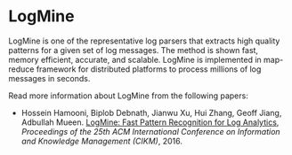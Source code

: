 # LogMine

LogMine is one of the representative log parsers that extracts high quality patterns for a given set of log messages. The method is shown fast, memory efficient, accurate, and scalable. LogMine is implemented in map-reduce framework for distributed platforms to process millions of log messages in seconds. 

Read more information about LogMine from the following papers:

+ Hossein Hamooni, Biplob Debnath, Jianwu Xu, Hui Zhang, Geoff Jiang, Adbullah Mueen. [LogMine: Fast Pattern Recognition for Log Analytics](http://www.cs.unm.edu/~mueen/Papers/LogMine.pdf), *Proceedings of the 25th ACM International Conference on Information and Knowledge Management (CIKM)*, 2016.
